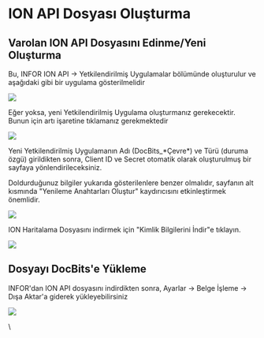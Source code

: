 # ION API Dosyası Oluşturma

## Varolan ION API Dosyasını Edinme/Yeni Oluşturma

Bu, INFOR ION API → Yetkilendirilmiş Uygulamalar bölümünde oluşturulur ve aşağıdaki gibi bir uygulama gösterilmelidir

![](https://lh7-us.googleusercontent.com/Lpl5VZkrSk9u04C7SWTmfDVbQpRTxSMEE3i2S2Ry\_TDZ9mYJMt6UkzTPw5ApaVIEhzpUmpnffntqXowMlhib8LqIRWgpEYlepZlPyqGFNTTn7z--owAFltp9YfD1Si1SbAAX0c0EHvKrIkb0kK1GboQ)

Eğer yoksa, yeni Yetkilendirilmiş Uygulama oluşturmanız gerekecektir. Bunun için artı işaretine tıklamanız gerekmektedir

![](https://lh7-us.googleusercontent.com/y0G9v9WfKlQWCkMy7wmNp59PpUr9AOecJy5zThtVJ5rh09eyH1WkheONuNciZ1pj7-nHKpFSSUjuzYcCe3xE9qrZZcl3IEKeqUWn9h0LSQIF4WJhNDwM9xLaSYskDO4ci2qi3zXPLLl\_nPX8GL2UTK4)

Yeni Yetkilendirilmiş Uygulamanın Adı (DocBits\_\*Çevre\*) ve Türü (duruma özgü) girildikten sonra, Client ID ve Secret otomatik olarak oluşturulmuş bir sayfaya yönlendirileceksiniz.

Doldurduğunuz bilgiler yukarıda gösterilenlere benzer olmalıdır, sayfanın alt kısmında "Yenileme Anahtarları Oluştur" kaydırıcısını etkinleştirmek önemlidir.

![](https://lh7-us.googleusercontent.com/FevNa7kQ-rCicUxacuCe7m4XHsLOsYYCRq4JAQ3xDTYPxfq3mg5m2BwWF8iz7ASdNS93sgc1t8gJvnNupCDzQPbUu1NpCu4MHxKGBi6OtyDs7ep2TrsaP3gEXHgMsKzHVQ6JbNc2exbdJ41l\_0a7SCA)

ION Haritalama Dosyasını indirmek için "Kimlik Bilgilerini İndir"e tıklayın.

![](https://lh7-us.googleusercontent.com/rf0BjR-d15LYj98tRJbMClAqtKAqhQdChgsxKS2Ndl-qhquZELEK66WjREvqDcCCj2UlZYK1i-ntNMtzrN\_Kpv1572tqMvWEld8tBDlAzuqz9ocXssiGXFCRnbyH2baWOiBH\_27cpVV3vFUP\_5CJ1xI)

## Dosyayı DocBits'e Yükleme

INFOR'dan ION API dosyasını indirdikten sonra, Ayarlar → Belge İşleme → Dışa Aktar'a giderek yükleyebilirsiniz

![](https://lh7-us.googleusercontent.com/ONyqYFVhCO3PTyBM6Y-OLrwdXGSQgYBoq4M-7Uof7XKjNhYvemhbjtjcgT4mKZ2-dVc4TWkesSgOWwXGf\_a4xLj0X27Y7ZloQSwTD0ey1yIUBNkkvcTX8rf6l24ljltClVoVCJlUWsyVxmzMhWdLDnI)

\

